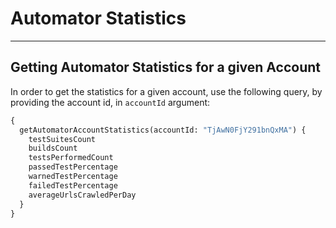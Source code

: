 # Automator Statistics
---

## Getting Automator Statistics for a given Account

In order to get the statistics for a given account, use the following query, by providing the account id, in `accountId` argument:

```graphql
{
  getAutomatorAccountStatistics(accountId: "TjAwN0FjY291bnQxMA") {
    testSuitesCount
    buildsCount
    testsPerformedCount
    passedTestPercentage
    warnedTestPercentage
    failedTestPercentage
    averageUrlsCrawledPerDay
  }
}
```
